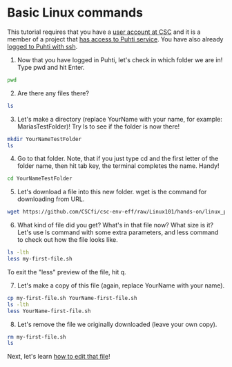 # Basic Linux commands

This tutorial requires that you have a [user account at CSC](https://docs.csc.fi/accounts/how-to-create-new-user-account/)
and it is a member of a project that [has access to Puhti service](https://docs.csc.fi/accounts/how-to-add-service-access-for-project/).
You have also already [logged to Puhti with ssh](ssh-puhti.md).


1. Now that you have logged in Puhti, let's check in which folder we are in! Type pwd and hit Enter.
```bash
pwd
```

2. Are there any files there? 
```bash
ls
```

3. Let's make a directory (replace YourName with your name, for example: MariasTestFolder)! Try ls to see if the folder is now there!
```bash
mkdir YourNameTestFolder 
ls
```

4. Go to that folder. Note, that if you just type cd and the first letter of the folder name,  then hit tab key, the terminal completes the name. Handy!
```bash
cd YourNameTestFolder
```

5. Let's download a file into this new folder. wget is the command for downloading from URL.
```bash
wget https://github.com/CSCfi/csc-env-eff/raw/Linux101/hands-on/linux_prerequisites/my-first-file.sh
```

6. What kind of file did you get? What's in that file now? What size is it? Let's use ls command with some extra parameters, and less command to check out how the file looks like. 
```bash
ls -lth
less my-first-file.sh
```
To exit the "less" preview of the file, hit q. 

7. Let's make a copy of this file (again, replace YourName with your name).
```bash
cp my-first-file.sh YourName-first-file.sh
ls -lth
less YourName-first-file.sh
```

8. Let's remove the file we originally downloaded (leave your own copy). 
```bash
rm my-first-file.sh
ls
```

Next, let's learn [how to edit that file](basic-file-editing.md)!